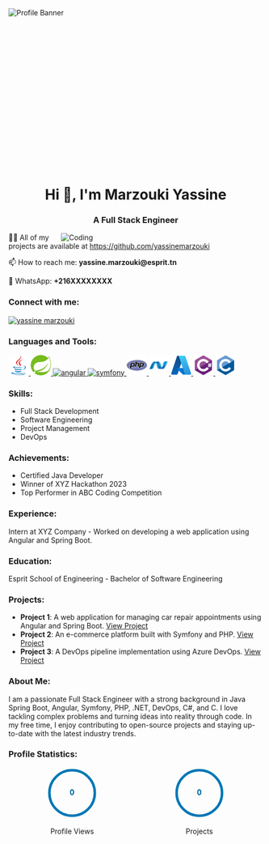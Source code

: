 <div style="width: 100%; height: 312px; overflow: hidden;">
    <img src="https://user-images.githubusercontent.com/95478989/198955082-6e78ebb5-e1e4-49f9-8d32-6e5af3984dcd.gif" alt="Profile Banner" style="width: 100%; height: auto;">
</div>

<h1 align="center">Hi 👋, I'm Marzouki Yassine</h1>
<h3 align="center">A Full Stack Engineer</h3>

<img align="right" alt="Coding" width="400" src="https://miro.medium.com/v2/da:true/resize:fit:680/1*IRGHmiGsa16stedQvIaZfw.gif">

<p align="left">👨‍💻 All of my projects are available at <a href="https://github.com/yassinemarzouki" target="_blank">https://github.com/yassinemarzouki</a></p>
<p align="left">📫 How to reach me: <strong>yassine.marzouki@esprit.tn</strong></p>
<p align="left">📱 WhatsApp: <strong>+216XXXXXXXX</strong></p>

<h3 align="left">Connect with me:</h3>
<p align="left">
    <a href="https://linkedin.com/in/yassine-marzouki" target="_blank">
        <img align="center" src="https://raw.githubusercontent.com/rahuldkjain/github-profile-readme-generator/master/src/images/icons/Social/linked-in-alt.svg" alt="yassine marzouki" height="30" width="40" />
    </a>
</p>

<h3 align="left">Languages and Tools:</h3>
<p align="left">
    <a href="https://www.java.com" target="_blank" rel="noreferrer">
        <img src="https://raw.githubusercontent.com/devicons/devicon/master/icons/java/java-original.svg" alt="java" width="40" height="40"/>
    </a>
    <a href="https://spring.io/projects/spring-boot" target="_blank" rel="noreferrer">
        <img src="https://raw.githubusercontent.com/devicons/devicon/master/icons/spring/spring-original.svg" alt="springboot" width="40" height="40"/>
    </a>
    <a href="https://angular.io" target="_blank" rel="noreferrer">
        <img src="https://angular.io/assets/images/logos/angular/angular.svg" alt="angular" width="40" height="40"/>
    </a>
    <a href="https://symfony.com" target="_blank" rel="noreferrer">
        <img src="https://symfony.com/logos/symfony_black_03.svg" alt="symfony" width="40" height="40"/>
    </a>
    <a href="https://www.php.net" target="_blank" rel="noreferrer">
        <img src="https://raw.githubusercontent.com/devicons/devicon/master/icons/php/php-original.svg" alt="php" width="40" height="40"/>
    </a>
    <a href="https://dotnet.microsoft.com" target="_blank" rel="noreferrer">
        <img src="https://raw.githubusercontent.com/devicons/devicon/master/icons/dot-net/dot-net-original.svg" alt=".net" width="40" height="40"/>
    </a>
    <a href="https://azure.microsoft.com/en-us/services/devops/" target="_blank" rel="noreferrer">
        <img src="https://raw.githubusercontent.com/devicons/devicon/master/icons/azure/azure-original.svg" alt="devops" width="40" height="40"/>
    </a>
    <a href="https://docs.microsoft.com/en-us/dotnet/csharp/" target="_blank" rel="noreferrer">
        <img src="https://raw.githubusercontent.com/devicons/devicon/master/icons/csharp/csharp-original.svg" alt="csharp" width="40" height="40"/>
    </a>
    <a href="https://www.cprogramming.com/" target="_blank" rel="noreferrer">
        <img src="https://raw.githubusercontent.com/devicons/devicon/master/icons/c/c-original.svg" alt="c" width="40" height="40"/>
    </a>
</p>

<h3 align="left">Skills:</h3>
<ul>
    <li>Full Stack Development</li>
    <li>Software Engineering</li>
    <li>Project Management</li>
    <li>DevOps</li>
    <!-- Add more skills as needed -->
</ul>

<h3 align="left">Achievements:</h3>
<ul>
    <li>Certified Java Developer</li>
    <li>Winner of XYZ Hackathon 2023</li>
    <li>Top Performer in ABC Coding Competition</li>
    <!-- Add more achievements as needed -->
</ul>

<h3 align="left">Experience:</h3>
<p>Intern at XYZ Company - Worked on developing a web application using Angular and Spring Boot.</p>
<!-- Add more experience as needed -->

<h3 align="left">Education:</h3>
<p>Esprit School of Engineering - Bachelor of Software Engineering</p>

<h3 align="left">Projects:</h3>
<ul>
    <li><strong>Project 1</strong>: A web application for managing car repair appointments using Angular and Spring Boot. <a href="https://github.com/yassinemarzouki/project1" target="_blank">View Project</a></li>
    <li><strong>Project 2</strong>: An e-commerce platform built with Symfony and PHP. <a href="https://github.com/yassinemarzouki/project2" target="_blank">View Project</a></li>
    <li><strong>Project 3</strong>: A DevOps pipeline implementation using Azure DevOps. <a href="https://github.com/yassinemarzouki/project3" target="_blank">View Project</a></li>
    <!-- Add more projects as needed -->
</ul>

<h3 align="left">About Me:</h3>
<p>I am a passionate Full Stack Engineer with a strong background in Java Spring Boot, Angular, Symfony, PHP, .NET, DevOps, C#, and C. I love tackling complex problems and turning ideas into reality through code. In my free time, I enjoy contributing to open-source projects and staying up-to-date with the latest industry trends.</p>

<h3 align="left">Profile Statistics:</h3>
<div style="display: flex; justify-content: space-around;">
    <div style="text-align: center;">
        <svg width="100" height="100">
            <circle cx="50" cy="50" r="45" stroke="#0077b5" stroke-width="5" fill="none"/>
            <text id="profile-views" x="50%" y="50%" text-anchor="middle" stroke="#0077b5" stroke-width="1px" dy=".3em">0</text>
        </svg>
        <p>Profile Views</p>
    </div>
    <div style="text-align: center;">
        <svg width="100" height="100">
            <circle cx="50" cy="50" r="45" stroke="#0077b5" stroke-width="5" fill="none"/>
            <text id="project-count" x="50%" y="50%" text-anchor="middle" stroke="#0077b5" stroke-width="1px" dy=".3em">0</text>
        </svg>
        <p>Projects</p>
    </div>
</div>

<script>
    // Replace with real data fetching logic
    async function fetchProfileStatistics() {
        // Example static data, replace with actual API call
        const profileViews = await fetch('https://api.example.com/linkedin/profile-views')
            .then(response => response.json())
            .then(data => data.views);
        const projectCount = await fetch('https://api.example.com/github/project-count')
            .then(response => response.json())
            .then(data => data.count);

        document.getElementById('profile-views').innerHTML = profileViews;
        document.getElementById('project-count').innerHTML = projectCount;
    }

    fetchProfileStatistics();
</script>
